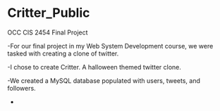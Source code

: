 # Critter_Public
 OCC CIS 2454 Final Project 

 
-For our final project in my Web System Development course, we were tasked with creating a clone of twitter.

-I chose to create Critter. A halloween themed twitter clone. 

-We created a MySQL database populated with users, tweets, and followers. 

-
